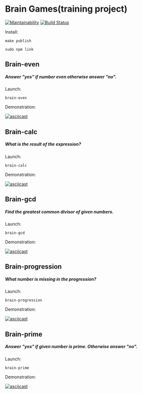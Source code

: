 # Brain Games(training project)
[![Maintainability](https://api.codeclimate.com/v1/badges/bc61baa7ea1429e7c5da/maintainability)](https://codeclimate.com/github/upokusaev/frontend-project-lvl1/maintainability) [![Build Status](https://travis-ci.org/upokusaev/frontend-project-lvl1.svg?branch=master)](https://travis-ci.org/upokusaev/frontend-project-lvl1)

Install: 

`make publish`

`sudo npm link`

## Brain-even
##### Answer "yes" if number even otherwise answer "no".

Launch:

`brain-even`

Demonstration:

[![asciicast](https://asciinema.org/a/282137.svg)](https://asciinema.org/a/282137)
## Brain-calc
##### What is the result of the expression?

Launch:

`brain-calc`

Demonstration:

[![asciicast](https://asciinema.org/a/282139.svg)](https://asciinema.org/a/282139)
## Brain-gcd
##### Find the greatest common divisor of given numbers.

Launch:

`brain-gcd`

Demonstration:

[![asciicast](https://asciinema.org/a/282144.svg)](https://asciinema.org/a/282144)
## Brain-progression
##### What number is missing in the progression?

Launch:

`brain-progression`

Demonstration:

[![asciicast](https://asciinema.org/a/282145.svg)](https://asciinema.org/a/282145)
## Brain-prime
##### Answer "yes" if given number is prime. Otherwise answer "no".

Launch:

`brain-prime`

Demonstration:

[![asciicast](https://asciinema.org/a/282146.svg)](https://asciinema.org/a/282146)

